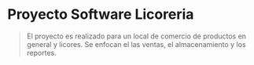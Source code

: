 # Proyecto Software Licoreria
> El proyecto es realizado para un local de comercio de productos en general y licores.
Se enfocan el las ventas, el almacenamiento y los reportes.